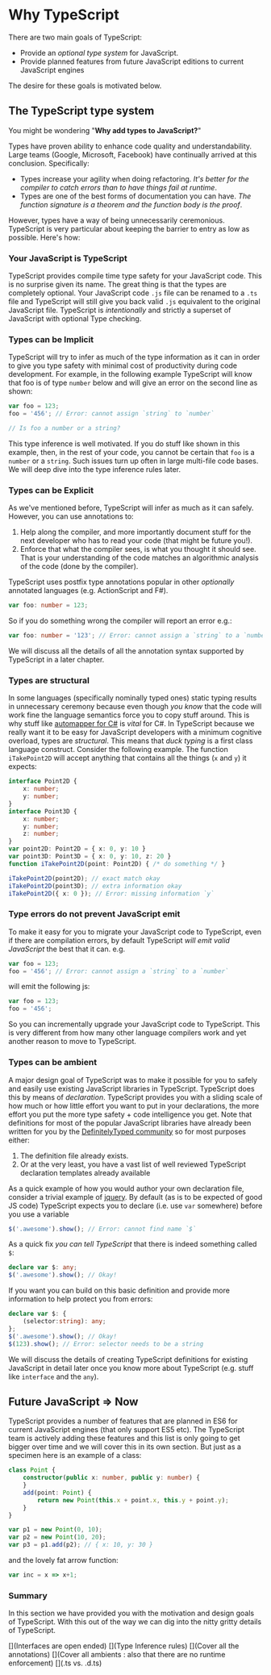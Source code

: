 # Why TypeScript
There are two main goals of TypeScript:
* Provide an *optional type system* for JavaScript.
* Provide planned features from future JavaScript editions to current JavaScript engines

The desire for these goals is motivated below.

## The TypeScript type system

You might be wondering "**Why add types to JavaScript?**"

Types have proven ability to enhance code quality and understandability. Large teams (Google, Microsoft, Facebook) have continually arrived at this conclusion. Specifically:

* Types increase your agility when doing refactoring. *It's better for the compiler to catch errors than to have things fail at runtime*.
* Types are one of the best forms of documentation you can have. *The function signature is a theorem and the function body is the proof*.

However, types have a way of being unnecessarily ceremonious. TypeScript is very particular about keeping the barrier to entry as low as possible. Here's how:

### Your JavaScript is TypeScript
TypeScript provides compile time type safety for your JavaScript code. This is no surprise given its name. The great thing is that the types are completely optional. Your JavaScript code `.js` file can be renamed to a `.ts` file and TypeScript will still give you back valid `.js` equivalent to the original JavaScript file. TypeScript is *intentionally* and strictly a superset of JavaScript with optional Type checking.

### Types can be Implicit
TypeScript will try to infer as much of the type information as it can in order to give you type safety with minimal cost of productivity during code development. For example, in the following example TypeScript will know that foo is of type `number` below and will give an error on the second line as shown:

```ts
var foo = 123;
foo = '456'; // Error: cannot assign `string` to `number`

// Is foo a number or a string?
```
This type inference is well motivated. If you do stuff like shown in this example, then, in the rest of your code, you cannot be certain that `foo` is a `number` or a `string`. Such issues turn up often in large multi-file code bases. We will deep dive into the type inference rules later.

### Types can be Explicit
As we've mentioned before, TypeScript will infer as much as it can safely. However, you can use annotations to:

1. Help along the compiler, and more importantly document stuff for the next developer who has to read your code (that might be future you!).
1. Enforce that what the compiler sees, is what you thought it should see. That is your understanding of the code matches an algorithmic analysis of the code (done by the compiler).

TypeScript uses postfix type annotations popular in other *optionally* annotated languages (e.g. ActionScript and F#).

```ts
var foo: number = 123;
```
So if you do something wrong the compiler will report an error e.g.:

```ts
var foo: number = '123'; // Error: cannot assign a `string` to a `number`
```

We will discuss all the details of all the annotation syntax supported by TypeScript in a later chapter.

### Types are structural
In some languages (specifically nominally typed ones) static typing results in unnecessary ceremony because even though *you know* that the code will work fine the language semantics force you to copy stuff around. This is why stuff like [automapper for C#](http://automapper.org/) is *vital* for C#. In TypeScript because we really want it to be easy for JavaScript developers with a minimum cognitive overload, types are *structural*. This means that *duck typing* is a first class language construct. Consider the following example. The function `iTakePoint2D` will accept anything that contains all the things (`x` and `y`) it expects:

```ts
interface Point2D {
    x: number;
    y: number;
}
interface Point3D {
    x: number;
    y: number;
    z: number;
}
var point2D: Point2D = { x: 0, y: 10 }
var point3D: Point3D = { x: 0, y: 10, z: 20 }
function iTakePoint2D(point: Point2D) { /* do something */ }

iTakePoint2D(point2D); // exact match okay
iTakePoint2D(point3D); // extra information okay
iTakePoint2D({ x: 0 }); // Error: missing information `y`
```

### Type errors do not prevent JavaScript emit
To make it easy for you to migrate your JavaScript code to TypeScript, even if there are compilation errors, by default TypeScript *will emit valid JavaScript* the best that it can. e.g.

```ts
var foo = 123;
foo = '456'; // Error: cannot assign a `string` to a `number`
```

will emit the following js:

```ts
var foo = 123;
foo = '456';
```

So you can incrementally upgrade your JavaScript code to TypeScript. This is very different from how many other language compilers work and yet another reason to move to TypeScript.

### Types can be ambient
A major design goal of TypeScript was to make it possible for you to safely and easily use existing JavaScript libraries in TypeScript. TypeScript does this by means of *declaration*. TypeScript provides you with a sliding scale of how much or how little effort you want to put in your declarations, the more effort you put the more type safety + code intelligence you get. Note that definitions for most of the popular JavaScript libraries have already been written for you by the [DefinitelyTyped community](https://github.com/borisyankov/DefinitelyTyped) so for most purposes either:

1. The definition file already exists.
1. Or at the very least, you have a vast list of well reviewed TypeScript declaration templates already available

As a quick example of how you would author your own declaration file, consider a trivial example of [jquery](https://jquery.com/). By default (as is to be expected of good JS code) TypeScript expects you to declare (i.e. use `var` somewhere) before you use a variable
```ts
$('.awesome').show(); // Error: cannot find name `$`
```
As a quick fix *you can tell TypeScript* that there is indeed something called `$`:
```ts
declare var $: any;
$('.awesome').show(); // Okay!
```
If you want you can build on this basic definition and provide more information to help protect you from errors:
```ts
declare var $: {
    (selector:string): any;
};
$('.awesome').show(); // Okay!
$(123).show(); // Error: selector needs to be a string
```

We will discuss the details of creating TypeScript definitions for existing JavaScript in detail later once you know more about TypeScript (e.g. stuff like `interface` and the `any`).

## Future JavaScript => Now
TypeScript provides a number of features that are planned in ES6 for current JavaScript engines (that only support ES5 etc). The TypeScript team is actively adding these features and this list is only going to get bigger over time and we will cover this in its own section. But just as a specimen here is an example of a class:

```ts
class Point {
    constructor(public x: number, public y: number) {
    }
    add(point: Point) {
        return new Point(this.x + point.x, this.y + point.y);
    }
}

var p1 = new Point(0, 10);
var p2 = new Point(10, 20);
var p3 = p1.add(p2); // { x: 10, y: 30 }
```

and the lovely fat arrow function:

```ts
var inc = x => x+1;
```

### Summary
In this section we have provided you with the motivation and design goals of TypeScript. With this out of the way we can dig into the nitty gritty details of TypeScript.

[](Interfaces are open ended)
[](Type Inference rules)
[](Cover all the annotations)
[](Cover all ambients : also that there are no runtime enforcement)
[](.ts vs. .d.ts)
